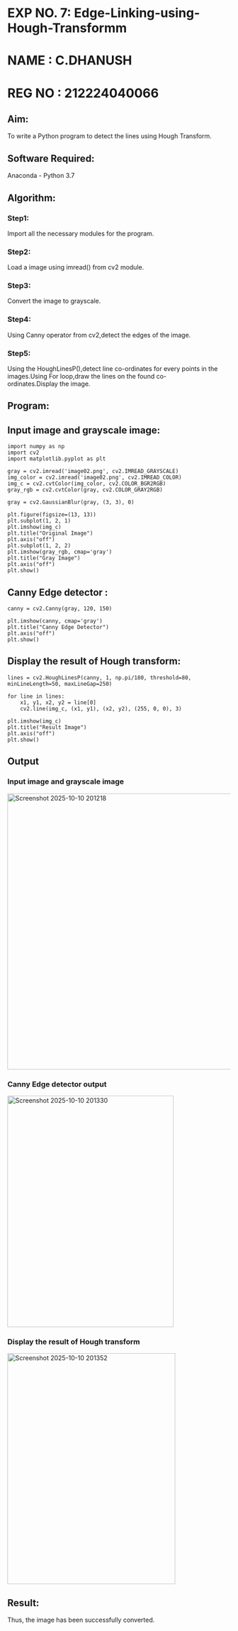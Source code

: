 # EXP NO. 7: Edge-Linking-using-Hough-Transformm 
# NAME : C.DHANUSH #
# REG NO : 212224040066 #
## Aim:
To write a Python program to detect the lines using Hough Transform.

## Software Required:
Anaconda - Python 3.7

## Algorithm:
### Step1:

Import all the necessary modules for the program.
### Step2:

Load a image using imread() from cv2 module.
### Step3:

Convert the image to grayscale.
### Step4:

Using Canny operator from cv2,detect the edges of the image.
### Step5:

Using the HoughLinesP(),detect line co-ordinates for every points in the images.Using For loop,draw the lines on the found co-ordinates.Display the image.

## Program:
## Input image and grayscale image:
```
import numpy as np
import cv2
import matplotlib.pyplot as plt

gray = cv2.imread('image02.png', cv2.IMREAD_GRAYSCALE)
img_color = cv2.imread('image02.png', cv2.IMREAD_COLOR)
img_c = cv2.cvtColor(img_color, cv2.COLOR_BGR2RGB)
gray_rgb = cv2.cvtColor(gray, cv2.COLOR_GRAY2RGB)

gray = cv2.GaussianBlur(gray, (3, 3), 0)

plt.figure(figsize=(13, 13))
plt.subplot(1, 2, 1)
plt.imshow(img_c)
plt.title("Original Image")
plt.axis("off")
plt.subplot(1, 2, 2)
plt.imshow(gray_rgb, cmap='gray')
plt.title("Gray Image")
plt.axis("off")
plt.show()
```
## Canny Edge detector :
```
canny = cv2.Canny(gray, 120, 150)

plt.imshow(canny, cmap='gray')
plt.title("Canny Edge Detector")
plt.axis("off")
plt.show()
```
## Display the result of Hough transform:
```
lines = cv2.HoughLinesP(canny, 1, np.pi/180, threshold=80, minLineLength=50, maxLineGap=250)

for line in lines:
    x1, y1, x2, y2 = line[0]
    cv2.line(img_c, (x1, y1), (x2, y2), (255, 0, 0), 3)

plt.imshow(img_c)
plt.title("Result Image")
plt.axis("off")
plt.show()
```
## Output

### Input image and grayscale image
<img width="953" height="623" alt="Screenshot 2025-10-10 201218" src="https://github.com/user-attachments/assets/9a4d6fe0-378d-45e9-b286-e839eb961549" />

### Canny Edge detector output
<img width="375" height="522" alt="Screenshot 2025-10-10 201330" src="https://github.com/user-attachments/assets/f81d6656-37ad-48e3-befb-28ced8647821" />

### Display the result of Hough transform
<img width="379" height="521" alt="Screenshot 2025-10-10 201352" src="https://github.com/user-attachments/assets/de0cd149-6dde-4f30-8bb4-4fc16096233b" />


## Result:
Thus, the image has been successfully converted.
